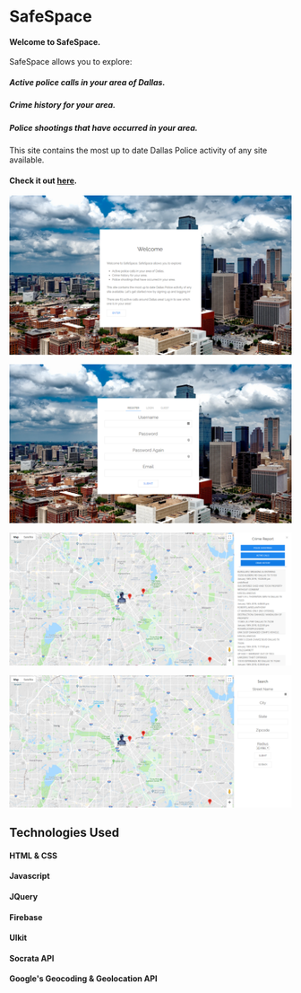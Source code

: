 # SafeSpace

#### Welcome to SafeSpace. 
SafeSpace allows you to explore:

##### Active police calls in your area of Dallas.
##### Crime history for your area.
##### Police shootings that have occurred in your area.

This site contains the most up to date Dallas Police activity of any site available.

#### Check it out [here](https://sapulsic.github.io/SafeSpace/).

![screenshot](assets/images/SafeSpace1.png)


![screenshot](assets/images/SafeSpace4.png)


![screenshot](assets/images/SafeSpace2.png)


![screenshot](assets/images/Safespace3.png)


## Technologies Used

#### HTML & CSS
#### Javascript
#### JQuery
#### Firebase
#### UIkit
#### Socrata API
#### Google's Geocoding & Geolocation API
